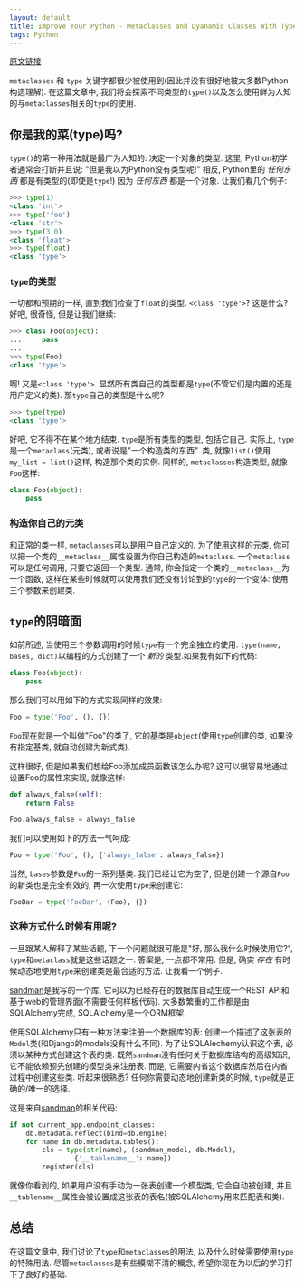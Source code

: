 ```yaml
---
layout: default
title: Improve Your Python - Metaclasses and Dyanamic Classes With Types
tags: Python
---
```


[原文链接](http://www.jeffknupp.com/blog/2013/12/28/improve-your-python-metaclasses-and-dynamic-classes-with-type/)



`metaclasses` 和 `type` 关键字都很少被使用到(因此并没有很好地被大多数Python构造理解). 在这篇文章中, 我们将会探索不同类型的`type()`以及怎么使用鲜为人知的与`metaclasses`相关的`type`的使用.



## 你是我的菜(type)吗?



`type()`的第一种用法就是最广为人知的: 决定一个对象的类型. 这里, Python初学者通常会打断并且说: "但是我以为Python没有类型呢!" 相反, Python里的 _任何东西_ 都是有类型的(即使是`type`!) 因为 _任何东西_ 都是一个对象. 让我们看几个例子:
```python
>>> type(1)
<class 'int'>
>>> type('foo')
<class 'str'>
>>> type(3.0)
<class 'float'>
>>> type(float)
<class 'type'>
```



### `type`的类型



一切都和预期的一样, 直到我们检查了`float`的类型. `<class 'type'>`? 这是什么? 好吧, 很奇怪, 但是让我们继续:
```python
>>> class Foo(object):
...     pass
...
>>> type(Foo)
<class 'type'>
```

啊! 又是`<class 'type'>`. 显然所有类自己的类型都是`type`(不管它们是内置的还是用户定义的类). 那`type`自己的类型是什么呢?
```python
>>> type(type)
<class 'type'>
```

好吧, 它不得不在某个地方结束. `type`是所有类型的类型, 包括它自己. 实际上, `type`是一个`metaclass`(元类), 或者说是"一个构造类的东西". 类, 就像`list()`使用`my_list = list()`这样, 构造那个类的实例. 同样的, `metaclasses`构造类型, 就像`Foo`这样:
```python
class Foo(object):
    pass
```



### 构造你自己的元类



和正常的类一样, `metaclasses`可以是用户自己定义的. 为了使用这样的元类, 你可以把一个类的`__metaclass__`属性设置为你自己构造的`metaclass`. 一个`metaclass`可以是任何调用, 只要它返回一个类型. 通常, 你会指定一个类的`__metaclass__`为一个函数, 这样在某些时候就可以使用我们还没有讨论到的`type`的一个变体: 使用三个参数来创建类.



## `type`的阴暗面



如前所述, 当使用三个参数调用的时候`type`有一个完全独立的使用. `type(name, bases, dict)`以编程的方式创建了一个 _新的_ 类型.如果我有如下的代码:
```python
class Foo(object):
    pass
```

那么我们可以用如下的方式实现同样的效果:

```python
Foo = type('Foo', (), {})
```

`Foo`现在就是一个叫做"Foo"的类了, 它的基类是`object`(使用`type`创建的类, 如果没有指定基类, 就自动创建为新式类).



这样很好, 但是如果我们想给Foo添加成员函数该怎么办呢? 这可以很容易地通过设置Foo的属性来实现, 就像这样:
```python
def always_false(self):
    return False

Foo.always_false = always_false
```

我们可以使用如下的方法一气呵成:
```python
Foo = type('Foo', (), {'always_false': always_false})
```

当然, `bases`参数是`Foo`的一系列基类. 我们已经让它为空了, 但是创建一个源自`Foo`的新类也是完全有效的, 再一次使用`type`来创建它:
```python
FooBar = type('FooBar', (Foo), {})
```



### 这种方式什么时候有用呢?



一旦跟某人解释了某些话题, 下一个问题就很可能是"好, 那么我什么时候使用它?", `type`和`metaclass`就是这些话题之一. 答案是, 一点都不常用. 但是, 确实 _存在_ 有时候动态地使用`type`来创建类是最合适的方法. 让我看一个例子.



[sandman](http://www.github.com/jeffknupp/sandman)是我写的一个库, 它可以为已经存在的数据库自动生成一个REST API和基于web的管理界面(不需要任何样板代码). 大多数繁重的工作都是由SQLAlchemy完成, SQLAlchemy是一个ORM框架.



使用SQLAlchemy只有一种方法来注册一个数据库的表: 创建一个描述了这张表的`Model`类(和Django的models没有什么不同). 为了让SQLAlechemy认识这个表, 必须以某种方式创建这个表的类. 既然`sandman`没有任何关于数据库结构的高级知识, 它不能依赖预先创建的模型类来注册表. 而是, 它需要内省这个数据库然后在内省过程中创建这些类. 听起来很熟悉? 任何你需要动态地创建新类的时候, `type`就是正确的/唯一的选择.



这是来自[sandman](https://www.github.com/jeffknupp/sandman)的相关代码:
```python
if not current_app.endpoint_classes:
    db.metadata.reflect(bind=db.engine)
    for name in db.metadata.tables():
        cls = type(str(name), (sandman_model, db.Model),
                {'__tablename__': name})
        register(cls)
```

就像你看到的, 如果用户没有手动为一张表创建一个模型类, 它会自动被创建, 并且`__tablename__`属性会被设置成这张表的表名(被SQLAlchemy用来匹配表和类).



## 总结



在这篇文章中, 我们讨论了`type`和`metaclasses`的用法, 以及什么时候需要使用`type`的特殊用法. 尽管`metaclasses`是有些模糊不清的概念, 希望你现在为以后的学习打下了良好的基础.
